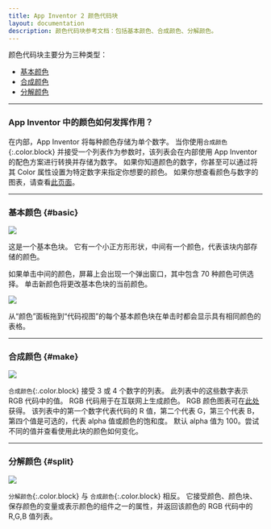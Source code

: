 ```yaml
---
title: App Inventor 2 颜色代码块
layout: documentation
description: 颜色代码块参考文档：包括基本颜色、合成颜色、分解颜色。
---
```


颜色代码块主要分为三种类型：

* [基本颜色](#basic)
* [合成颜色](#make)
* [分解颜色](#split)

***
### App Inventor 中的颜色如何发挥作用？

在内部，App Inventor 将每种颜色存储为单个数字。 当你使用`合成颜色`{:.color.block} 并接受一个列表作为参数时，该列表会在内部使用 App Inventor 的配色方案进行转换并存储为数字。 如果你知道颜色的数字，你甚至可以通过将其 Color 属性设置为特定数字来指定你想要的颜色。 如果你想查看颜色与数字的图表，请查看[此页面](http://appinventor.mit.edu/explore/app-inventor-color-chart)。

***
### 基本颜色   {#basic}

![](images/colors/basiccolorblock.png)

这是一个基本色块。 它有一个小正方形形状，中间有一个颜色，代表该块内部存储的颜色。

如果单击中间的颜色，屏幕上会出现一个弹出窗口，其中包含 70 种颜色可供选择。 单击新颜色将更改基本色块的当前颜色。

![](images/colors/colorblock.gif)

从“颜色”面板拖到“代码视图”的每个基本颜色块在单击时都会显示具有相同颜色的表格。

***
### 合成颜色   {#make}

![](images/colors/makecolor.png)

`合成颜色`{:.color.block} 接受 3 或 4 个数字的列表。 此列表中的这些数字表示 RGB 代码中的值。 RGB 代码用于在互联网上生成颜色。 RGB 颜色图表可在[此处](https://sites.google.com/view/metricrat-ai2/scraps/android-and-html-colour-codes)获得。 该列表中的第一个数字代表代码的 R 值，第二个代表 G，第三个代表 B，第四个值是可选的，代表 alpha 值或颜色的饱和度。 默认 alpha 值为 100。尝试不同的值并查看使用此块的颜色如何变化。

***
### 分解颜色   {#split}

![](images/colors/splitcolor.png)

`分解颜色`{:.color.block} 与 `合成颜色`{:.color.block} 相反。 它接受颜色、颜色块、保存颜色的变量或表示颜色的组件之一的属性，并返回该颜色的 RGB 代码中的 R,G,B 值列表。
